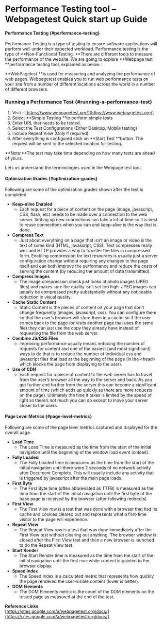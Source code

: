 # Performance Testing tool – Webpagetest Quick start up Guide

#### **Performance Testing** {#performance-testing}

Performance Testing is a type of testing to ensure software applications will perform well under their expected workload. Performance testing is the type of **Non-Functional Testing. **There are different tools to measure the performance of the website. We are going to explore **Webpage test **performance testing tool, explained as below :

**WebPagetest **is used for measuring and analyzing the performance of web pages. Webpagetest enables you to run web performance tests on your site from a number of different locations across the world in a number of different browsers.

### **Running a Performance Test** {#running-a-performance-test}

1. Visit - [https://www.webpagetest.org/](https://www.webpagetest.org/)
2. Select **Simple Testing **to perform simple tests
3. Enter URL that needs to be tested.
4. Select the Test Configurations \(Either Desktop, Mobile testing\)
5. Include Repeat View \(Only if required\)
6. After everything is configured click on **Start Test **button. The request will be sent to the selected location for testing.

**Note:**The test may take time depending on how many tests are ahead of yours.

Lets us understand the terminologies used in the Webpage test tool.

#### **Optimization Grades** {#optimization-grades}

Following are some of the optimization grades shown after the test is completed.

* **Keep-alive Enabled**
  * Each request for a piece of content on the page \(image, javascript, CSS, flash, etc\) needs to be made over a connection to the web server.  Setting up new connections can take a lot of time so it is best to reuse connections when you can and keep-alive is the way that is done.
* **Compress Text**
  * Just about everything on a page that isn’t an image or video is the text of some kind \(HTML, javascript, CSS\).  Text compresses really well and HTTP provides a way to transfer the files in compressed form. Enabling compression for text resources is usually just a server configuration change without requiring any changes to the page itself and can both improve the performance and reduce the costs of serving the content \(by reducing the amount of data transmitted\).
* **Compress Images**
  * The image compression check just looks at photo images \(JPEG files\) and makes sure the quality isn’t set too high.  JPEG images can usually be compressed pretty substantially without any noticeable reduction in visual quality.
* **Cache Static Content**
  * Static Content is the pieces of content on your page that don’t change frequently \(images, javascript, css\).  You can configure them so that the user’s browser will store them in a cache so if the user comes back to the page \(or visits another page that uses the same file\) they can just use the copy they already have instead of requesting the file from the web server.
* **Combine JS/CSS Files**
  * Improving performance usually means reducing the number of requests for content and one of the easiest \(and most significant\) ways to do that is to reduce the number of individual css and javascript files that load at the beginning of the page \(in the &lt;head&gt; which blocks the page from displaying to the user\).
* **Use of CDN**
  * Each request for a piece of content to the web server has to travel from the user’s browser all the way to the server and back.  As you get further and further from the server this can become a significant amount of time \(which adds up quickly as there are more requests on the page\).  Ultimately the time it takes is limited by the speed of light so there’s not much you can do except to move your server closer to the users.

#### **Page Level Metrics** {#page-level-metrics}

Following are some of the page level metrics captured and displayed for the overall page.

* **Load Time**
  * The Load Time is measured as the time from the start of the initial navigation until the beginning of the window load event \(onload\).
* **Fully Loaded**
  * The Fully Loaded time is measured as the time from the start of the initial navigation until there were 2 seconds of no network activity after Document Complete.  This will usually include any activity that is triggered by javascript after the main page loads.
* **First Byte**
  * The First Byte time \(often abbreviated as TTFB\) is measured as the time from the start of the initial navigation until the first byte of the base page is received by the browser \(after following redirects\).
* **First View**
  * The First View row is a test that was done with a browser that had its cache and cookies cleared out and represents what a first-time visitor to the page will experience.
* **Repeat View**
  * The Repeat View row is a test that was done immediately after the First View test without clearing out anything.  The browser window is closed after the First View test and then a new browser is launched to do the Repeat View test.
* **Start Render**
  * The Start Render time is measured as the time from the start of the initial navigation until the first non-white content is painted to the browser display.
* **Speed Index**
  * The Speed Index is a calculated metric that represents how quickly the page rendered the user-visible content \(lower is better\).
* **DOM Elements**
  * The DOM Elements metric is the count of the DOM elements on the tested page as measured at the end of the test.

**Reference Links**  
[https://sites.google.com/a/webpagetest.org/docs/](https://sites.google.com/a/webpagetest.org/docs/)

